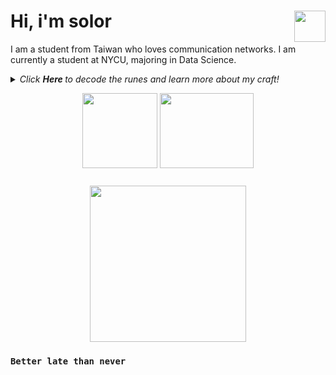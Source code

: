 # Hi, i'm solor  <img align="right" src="https://media.tenor.com/images/3b388fe03da271d2674faf85eb7c3fcd/tenor.gif" width="50" height="50" />

I am a student from Taiwan who loves communication networks. I am currently a student at NYCU, majoring in Data Science.

<details>
  <summary><i> Click <b> Here </b> to decode the runes and learn more about my craft! </i>
<p align="center">  
  <img align="middle" src="https://media.giphy.com/media/3oKIPnAiaMCws8nOsE/giphy.gif" width="120" height="120"  alt=""/>
  <img align="middle" src="https://media.giphy.com/media/du3J3cXyzhj75IOgvA/giphy.gif" width="150" height="120"  alt=""/> 
</p> </summary>  



- 🧠 I’m currently learning __5G Networks and Machine Learning__
- ✨ Fun fact: I believe technology is the closest thing we have to magic

<p align="center">
  <img src="https://github-readme-stats.vercel.app/api?username=solar224&show_icons=true&hide_border=true&theme=dracula" alt="solar224's github stats" />
  <img src="https://github-readme-stats.vercel.app/api/top-langs/?username=solar224&layout=compact&hide_border=true&theme=dracula" alt="solar224's top languages" />
</p>

We have now explored the depths of this digital grimoire.

</details>

<p align="center">
<img align="middle" src="https://media.giphy.com/media/MEo2wO0sO2f5ylbS3w/giphy.gif" width="250" height="250"  alt=""/>
</p>

### `Better late than never`
